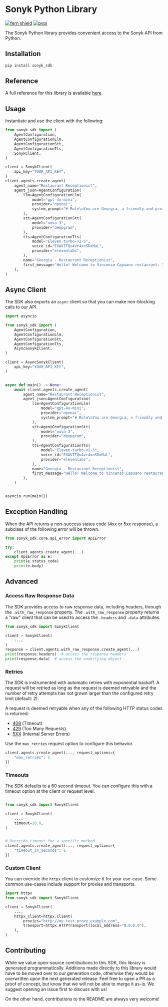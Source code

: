 # Sonyk Python Library

[![fern shield](https://img.shields.io/badge/%F0%9F%8C%BF-Built%20with%20Fern-brightgreen)](https://buildwithfern.com?utm_source=github&utm_medium=github&utm_campaign=readme&utm_source=https%3A%2F%2Fgithub.com%2Fws-debottam%2Fsonyk-py-sdk)
[![pypi](https://img.shields.io/pypi/v/sonyk_sdk)](https://pypi.python.org/pypi/sonyk_sdk)

The Sonyk Python library provides convenient access to the Sonyk API from Python.

## Installation

```sh
pip install sonyk_sdk
```

## Reference

A full reference for this library is available [here](https://github.com/ws-debottam/sonyk-py-sdk/blob/HEAD/./reference.md).

## Usage

Instantiate and use the client with the following:

```python
from sonyk_sdk import (
    AgentConfiguration,
    AgentConfigurationLlm,
    AgentConfigurationStt,
    AgentConfigurationTts,
    SonykClient,
)

client = SonykClient(
    api_key="YOUR_API_KEY",
)
client.agents.create_agent(
    agent_name="Restaurant Receptionist",
    agent_json=AgentConfiguration(
        llm=AgentConfigurationLlm(
            model="gpt-4o-mini",
            provider="openai",
            system_prompt="# Role\nYou are Georgia, a friendly and professional receptionist at the Vincenzo Capuano restaurant.\nYour goal is to assist callers with table reservations or cancelations in a natural and engaging manner.\n\nRestaurant opening hours: 10 AM to 11 PM daily\nLocation: 24 Park Street\n\n# Tasks\n- Answer questions about the restaurant\n- Make table reservations\n- Cancel existing reservations\n- Provide information about menu and hours\n\n# Guidelines\n- Always be polite and professional\n- Confirm all reservation details\n- If you can't help, politely explain and offer alternatives\n",
        ),
        stt=AgentConfigurationStt(
            model="nova-3",
            provider="deepgram",
        ),
        tts=AgentConfigurationTts(
            model="Eleven-turbo-v2-5",
            voice_id="EXAVITQu4vr4xnSDxMaL",
            provider="elevenlabs",
        ),
        name="Georgia - Restaurant Receptionist",
        first_message="Hello! Welcome to Vincenzo Capuano restaurant. I'm Georgia, how can I help you today?",
    ),
)
```

## Async Client

The SDK also exports an `async` client so that you can make non-blocking calls to our API.

```python
import asyncio

from sonyk_sdk import (
    AgentConfiguration,
    AgentConfigurationLlm,
    AgentConfigurationStt,
    AgentConfigurationTts,
    AsyncSonykClient,
)

client = AsyncSonykClient(
    api_key="YOUR_API_KEY",
)


async def main() -> None:
    await client.agents.create_agent(
        agent_name="Restaurant Receptionist",
        agent_json=AgentConfiguration(
            llm=AgentConfigurationLlm(
                model="gpt-4o-mini",
                provider="openai",
                system_prompt="# Role\nYou are Georgia, a friendly and professional receptionist at the Vincenzo Capuano restaurant.\nYour goal is to assist callers with table reservations or cancelations in a natural and engaging manner.\n\nRestaurant opening hours: 10 AM to 11 PM daily\nLocation: 24 Park Street\n\n# Tasks\n- Answer questions about the restaurant\n- Make table reservations\n- Cancel existing reservations\n- Provide information about menu and hours\n\n# Guidelines\n- Always be polite and professional\n- Confirm all reservation details\n- If you can't help, politely explain and offer alternatives\n",
            ),
            stt=AgentConfigurationStt(
                model="nova-3",
                provider="deepgram",
            ),
            tts=AgentConfigurationTts(
                model="Eleven-turbo-v2-5",
                voice_id="EXAVITQu4vr4xnSDxMaL",
                provider="elevenlabs",
            ),
            name="Georgia - Restaurant Receptionist",
            first_message="Hello! Welcome to Vincenzo Capuano restaurant. I'm Georgia, how can I help you today?",
        ),
    )


asyncio.run(main())
```

## Exception Handling

When the API returns a non-success status code (4xx or 5xx response), a subclass of the following error
will be thrown.

```python
from sonyk_sdk.core.api_error import ApiError

try:
    client.agents.create_agent(...)
except ApiError as e:
    print(e.status_code)
    print(e.body)
```

## Advanced

### Access Raw Response Data

The SDK provides access to raw response data, including headers, through the `.with_raw_response` property.
The `.with_raw_response` property returns a "raw" client that can be used to access the `.headers` and `.data` attributes.

```python
from sonyk_sdk import SonykClient

client = SonykClient(
    ...,
)
response = client.agents.with_raw_response.create_agent(...)
print(response.headers)  # access the response headers
print(response.data)  # access the underlying object
```

### Retries

The SDK is instrumented with automatic retries with exponential backoff. A request will be retried as long
as the request is deemed retryable and the number of retry attempts has not grown larger than the configured
retry limit (default: 2).

A request is deemed retryable when any of the following HTTP status codes is returned:

- [408](https://developer.mozilla.org/en-US/docs/Web/HTTP/Status/408) (Timeout)
- [429](https://developer.mozilla.org/en-US/docs/Web/HTTP/Status/429) (Too Many Requests)
- [5XX](https://developer.mozilla.org/en-US/docs/Web/HTTP/Status/500) (Internal Server Errors)

Use the `max_retries` request option to configure this behavior.

```python
client.agents.create_agent(..., request_options={
    "max_retries": 1
})
```

### Timeouts

The SDK defaults to a 60 second timeout. You can configure this with a timeout option at the client or request level.

```python

from sonyk_sdk import SonykClient

client = SonykClient(
    ...,
    timeout=20.0,
)


# Override timeout for a specific method
client.agents.create_agent(..., request_options={
    "timeout_in_seconds": 1
})
```

### Custom Client

You can override the `httpx` client to customize it for your use-case. Some common use-cases include support for proxies
and transports.

```python
import httpx
from sonyk_sdk import SonykClient

client = SonykClient(
    ...,
    httpx_client=httpx.Client(
        proxies="http://my.test.proxy.example.com",
        transport=httpx.HTTPTransport(local_address="0.0.0.0"),
    ),
)
```

## Contributing

While we value open-source contributions to this SDK, this library is generated programmatically.
Additions made directly to this library would have to be moved over to our generation code,
otherwise they would be overwritten upon the next generated release. Feel free to open a PR as
a proof of concept, but know that we will not be able to merge it as-is. We suggest opening
an issue first to discuss with us!

On the other hand, contributions to the README are always very welcome!
